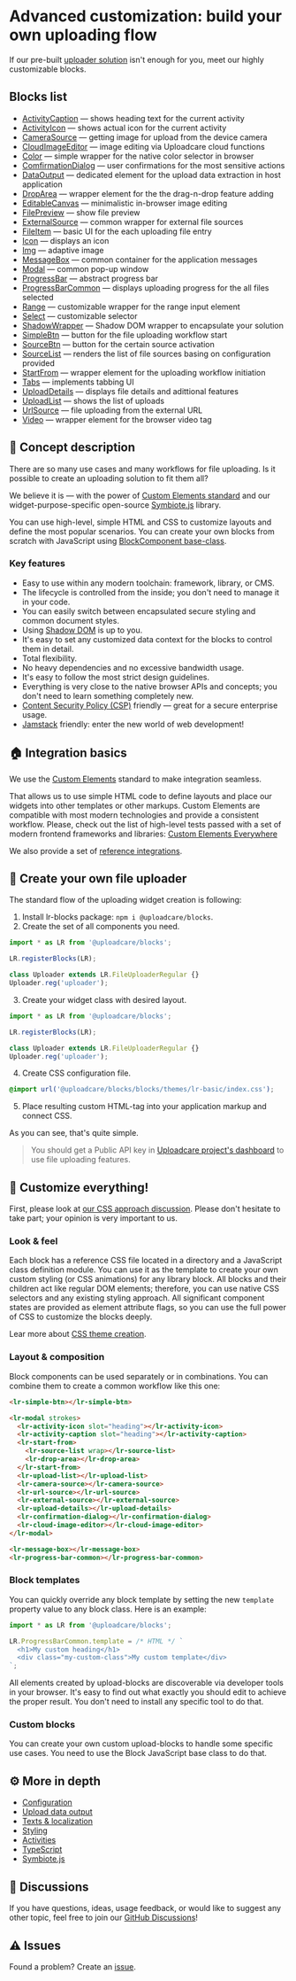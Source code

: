 # Advanced customization: build your own uploading flow

If our pre-built [uploader solution](/solutions/file-uploader/) isn't enough for you, meet our highly customizable blocks.

## Blocks list

- [ActivityCaption](/blocks/ActivityCaption/) — shows heading text for the current activity
- [ActivityIcon](/blocks/ActivityIcon/) — shows actual icon for the current activity
- [CameraSource](/blocks/CameraSource/) — getting image for upload from the device camera
- [CloudImageEditor](/blocks/CloudImageEditor/) — image editing via Uploadcare cloud functions
- [Color](/blocks/Color/) — simple wrapper for the native color selector in browser
- [ComfirmationDialog](/blocks/ConfirmationDialog/) — user confirmations for the most sensitive actions
- [DataOutput](/blocks/DataOutput/) — dedicated element for the upload data extraction in host application
- [DropArea](/blocks/DropArea/) — wrapper element for the the drag-n-drop feature adding
- [EditableCanvas](/blocks/EditableCanvas/) — minimalistic in-browser image editing
- [FilePreview](/blocks/FilePreview/) — show file preview
- [ExternalSource](/blocks/ExternalSource/) — common wrapper for external file sources
- [FileItem](/blocks/FileItem/) — basic UI for the each uploading file entry
- [Icon](/blocks/Icon/) — displays an icon
- [Img](/blocks/Img/) — adaptive image
- [MessageBox](/blocks/MessageBox/) — common container for the application messages
- [Modal](/blocks/Modal/) — common pop-up window
- [ProgressBar](/blocks/ProgressBar/) — abstract progress bar
- [ProgressBarCommon](/blocks/ProgressBarCommon/) — displays uploading progress for the all files selected
- [Range](/blocks/Range/) — customizable wrapper for the range input element
- [Select](/blocks/Select/) — customizable selector
- [ShadowWrapper](/blocks/ShadowWrapper/) — Shadow DOM wrapper to encapsulate your solution
- [SimpleBtn](/blocks/SimpleBtn/) — button for the file uploading workflow start
- [SourceBtn](/blocks/SourceBtn/) — button for the certain source activation
- [SourceList](/blocks/SourceList/) — renders the list of file sources basing on configuration provided
- [StartFrom](/blocks/StartFrom/) — wrapper element for the uploading workflow initiation
- [Tabs](/blocks/Tabs/) — implements tabbing UI
- [UploadDetails](/blocks/UploadDetails/) — displays file details and adittional features
- [UploadList](/blocks/UploadList/) — shows the list of uploads
- [UrlSource](/blocks/UrlSource/) — file uploading from the external URL
- [Video](/blocks/Video/) — wrapper element for the browser video tag

## 🍰 Concept description

There are so many use cases and many workflows for file uploading.
Is it possible to create an uploading solution to fit them all?

We believe it is — with the power of [Custom Elements standard](https://developer.mozilla.org/en-US/docs/Web/Web_solutions/Using_custom_elements) and our widget-purpose-specific open-source [Symbiote.js](https://github.com/symbiotejs/symbiote.js) library.

You can use high-level, simple HTML and CSS to customize layouts and define the most popular scenarios.
You can create your own blocks from scratch with JavaScript using [BlockComponent base-class](https://github.com/uploadcare/blocks/blob/main/docs/block-component/index.htm).

### Key features

- Easy to use within any modern toolchain: framework, library, or CMS.
- The lifecycle is controlled from the inside; you don't need to manage it in your code.
- You can easily switch between encapsulated secure styling and common document styles.
- Using [Shadow DOM](https://developer.mozilla.org/en-US/docs/Web/Web_solutions/Using_shadow_DOM) is up to you.
- It's easy to set any customized data context for the blocks to control them in detail.
- Total flexibility.
- No heavy dependencies and no excessive bandwidth usage.
- It's easy to follow the most strict design guidelines.
- Everything is very close to the native browser APIs and concepts; you don't need to learn something completely new.
- [Content Security Policy (CSP)](https://developer.mozilla.org/en-US/docs/Web/HTTP/CSP) friendly — great for a secure enterprise usage.
- [Jamstack](https://jamstack.org/) friendly: enter the new world of web development!

<re-htm src="../assets/htm/upload-blocks-demo.htm"></re-htm>

## 🏠 Integration basics

We use the [Custom Elements](https://developer.mozilla.org/en-US/docs/Web/Web_solutions/Using_custom_elements) standard to make integration seamless.

That allows us to use simple HTML code to define layouts and place our widgets into other templates or other markups. Custom Elements are compatible with most modern technologies and provide a consistent workflow. Please, check out the list of high-level tests passed with a set of modern frontend frameworks and libraries: [Custom Elements Everywhere](https://custom-elements-everywhere.com/)

We also provide a set of [reference integrations](https://github.com/uploadcare/upload-blocks-examples).

## 🚀 Create your own file uploader

The standard flow of the uploading widget creation is following:

1. Install lr-blocks package: `npm i @uploadcare/blocks`.
2. Create the set of all components you need.

```js
import * as LR from '@uploadcare/blocks';

LR.registerBlocks(LR);

class Uploader extends LR.FileUploaderRegular {}
Uploader.reg('uploader');
```

3. Create your widget class with desired layout.

```js
import * as LR from '@uploadcare/blocks';

LR.registerBlocks(LR);

class Uploader extends LR.FileUploaderRegular {}
Uploader.reg('uploader');
```

4. Create CSS configuration file.

```css
@import url('@uploadcare/blocks/blocks/themes/lr-basic/index.css');
```

5. Place resulting custom HTML-tag into your application markup and connect CSS.

As you can see, that's quite simple.

> You should get a Public API key in [Uploadcare project's dashboard](https://app.uploadcare.com/projects/-/api-keys/) to use file uploading features.

## 🎨 Customize everything!

First, please look at [our CSS approach discussion](https://github.com/uploadcare/blocks/discussions/18). Please don't hesitate to take part; your opinion is very important to us.

### Look & feel

Each block has a reference CSS file located in a directory and a JavaScript class definition module. You can use it as the template to create your own custom styling (or CSS animations) for any library block. All blocks and their children act like regular DOM elements; therefore, you can use native CSS selectors and any existing styling approach. All significant component states are provided as element attribute flags, so you can use the full power of CSS to customize the blocks deeply.

Lear more about [CSS theme creation](/blocks/themes/lr-basic/).

### Layout & composition

Block components can be used separately or in combinations. You can combine them to create a common workflow like this one:

```html
<lr-simple-btn></lr-simple-btn>

<lr-modal strokes>
  <lr-activity-icon slot="heading"></lr-activity-icon>
  <lr-activity-caption slot="heading"></lr-activity-caption>
  <lr-start-from>
    <lr-source-list wrap></lr-source-list>
    <lr-drop-area></lr-drop-area>
  </lr-start-from>
  <lr-upload-list></lr-upload-list>
  <lr-camera-source></lr-camera-source>
  <lr-url-source></lr-url-source>
  <lr-external-source></lr-external-source>
  <lr-upload-details></lr-upload-details>
  <lr-confirmation-dialog></lr-confirmation-dialog>
  <lr-cloud-image-editor></lr-cloud-image-editor>
</lr-modal>

<lr-message-box></lr-message-box>
<lr-progress-bar-common></lr-progress-bar-common>
```

### Block templates

You can quickly override any block template by setting the new `template` property value to any block class. Here is an example:

```js
import * as LR from '@uploadcare/blocks';

LR.ProgressBarCommon.template = /* HTML */ `
  <h1>My custom heading</h1>
  <div class="my-custom-class">My custom template</div>
`;
```

All elements created by upload-blocks are discoverable via developer tools in your browser. It's easy to find out what exactly you should edit to achieve the proper result. You don't need to install any specific tool to do that.

### Custom blocks

You can create your own custom upload-blocks to handle some specific use cases. You need to use the Block JavaScript base class to do that.

## ⚙️ More in depth

- [Configuration](/get-started/configuration/)
- [Upload data output](/docs/output/)
- [Texts & localization](/get-started/localization/)
- [Styling](/blocks/themes/lr-basic/)
- [Activities](/docs/activities/)
- [TypeScript](/docs/typescript/)
- [Symbiote.js](https://github.com/symbiotejs/symbiote.js)

## 💬 Discussions

If you have questions, ideas, usage feedback, or would like to suggest any other topic, feel free to join our [GitHub Discussions](https://github.com/uploadcare/jsdk/discussions/categories/upload-blocks)!

## ⚠️ Issues

Found a problem? Create an [issue](https://github.com/uploadcare/jsdk/issues).

